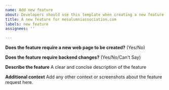 ```yaml
---
name: Add new feature
about: Developers should use this template when creating a new feature request
title: A new feature for mesalumniassociation.com
labels: new feature
assignees: ''

---
```


**Does the feature require a new web page to be created?**
(Yes/No)

**Does the feature require backend changes?**
(Yes/No/Can't Say)

**Describe the feature**
A clear and concise description of the feature

**Additional context**
Add any other context or screenshots about the feature request here.
